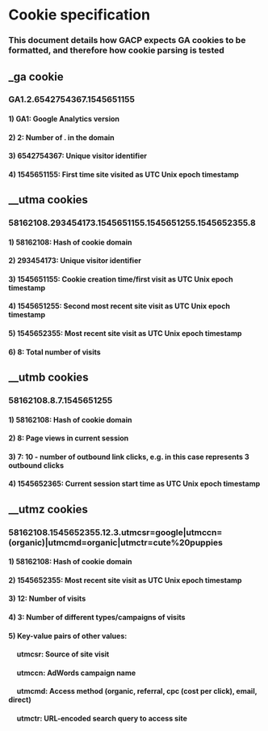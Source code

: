 # Cookie specification
### This document details how GACP expects GA cookies to be formatted, and therefore how cookie parsing is tested

## _ga cookie

### GA1.2.6542754367.1545651155

#### 1) GA1: Google Analytics version

#### 2) 2: Number of . in the domain

#### 3) 6542754367: Unique visitor identifier

#### 4) 1545651155: First time site visited as UTC Unix epoch timestamp

## __utma cookies

### 58162108.293454173.1545651155.1545651255.1545652355.8

#### 1) 58162108: Hash of cookie domain

#### 2) 293454173: Unique visitor identifier

#### 3) 1545651155: Cookie creation time/first visit as UTC Unix epoch timestamp

#### 4) 1545651255: Second most recent site visit as UTC Unix epoch timestamp

#### 5) 1545652355: Most recent site visit as UTC Unix epoch timestamp

#### 6) 8: Total number of visits

## __utmb cookies

### 58162108.8.7.1545651255

#### 1) 58162108: Hash of cookie domain

#### 2) 8: Page views in current session

#### 3) 7: 10 - number of outbound link clicks, e.g. in this case represents 3 outbound clicks

#### 4) 1545652365: Current session start time as UTC Unix epoch timestamp

## __utmz cookies

### 58162108.1545652355.12.3.utmcsr=google|utmccn=(organic)|utmcmd=organic|utmctr=cute%20puppies

#### 1) 58162108: Hash of cookie domain

#### 2) 1545652355: Most recent site visit as UTC Unix epoch timestamp

#### 3) 12: Number of visits

#### 4) 3: Number of different types/campaigns of visits

#### 5) Key-value pairs of other values:
#### &nbsp;&nbsp;&nbsp;&nbsp; utmcsr: Source of site visit

#### &nbsp;&nbsp;&nbsp;&nbsp; utmccn: AdWords campaign name

#### &nbsp;&nbsp;&nbsp;&nbsp; utmcmd: Access method (organic, referral, cpc (cost per click), email, direct)

#### &nbsp;&nbsp;&nbsp;&nbsp; utmctr: URL-encoded search query to access site 